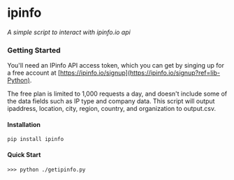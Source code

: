 # ipinfo
_A simple script to interact with ipinfo.io api_


### Getting Started

You'll need an IPinfo API access token, which you can get by singing up for a free account at [https://ipinfo.io/signup](https://ipinfo.io/signup?ref=lib-Python).

The free plan is limited to 1,000 requests a day, and doesn't include some of the data fields such as IP type and company data. This script will output ipaddress, location, city, region, country, and organization to output.csv. 

#### Installation

```
pip install ipinfo
```

#### Quick Start

```
>>> python ./getipinfo.py
```
